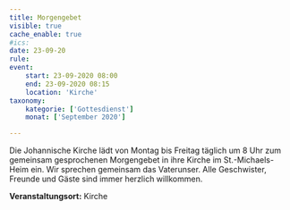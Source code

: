 ```yaml
---
title: Morgengebet
visible: true
cache_enable: true
#ics: 
date: 23-09-20
rule: 
event:
	start: 23-09-2020 08:00
	end: 23-09-2020 08:15
	location: 'Kirche'
taxonomy:
	kategorie: ['Gottesdienst']
	monat: ['September 2020']

---
```

Die Johannische Kirche lädt von Montag bis Freitag täglich um 8 Uhr zum gemeinsam gesprochenen Morgengebet in ihre Kirche im St.-Michaels-Heim ein. Wir sprechen gemeinsam das Vaterunser. Alle Geschwister, Freunde und Gäste sind immer herzlich willkommen.



**Veranstaltungsort:** Kirche

